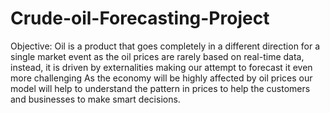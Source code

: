 # Crude-oil-Forecasting-Project

Objective:
Oil is a product that goes completely in a different direction for a single market event as
the oil prices are rarely based on real-time data, instead, it is driven by externalities
making our attempt to forecast it even more challenging
As the economy will be highly affected by oil prices our model will help to understand
the pattern in prices to help the customers and businesses to make smart decisions.
